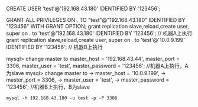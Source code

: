 CREATE USER 'test'@'192.168.43.180' IDENTIFIED BY '123456';

GRANT ALL PRIVILEGES ON *.* TO "test"@"192.168.43.180" IDENTIFIED BY "123456" WITH GRANT OPTION;
grant replication slave,reload,create user, super on *.* to 'test'@'192.168.43.180' IDENTIFIED BY '123456';  //  机器A上执行
grant replication slave,reload,create user, super on *.* to 'test'@'10.0.9.199' IDENTIFIED BY '123456';  // 机器B上执行

mysql> change master to
     master_host = '192.168.43.44',
     master_port = 3306,
     master_user = 'test',
     master_password = '123456';  //机器A上执行，A为slave
mysql> change master to
    -> master_host = '10.0.9.199',
    -> master_port = 3306,
    -> master_user = 'test',
    -> master_password = '123456'; //机器B上执行，B为slave
    
    mysql -h 192.168.43.180 -u test -p -P 3306